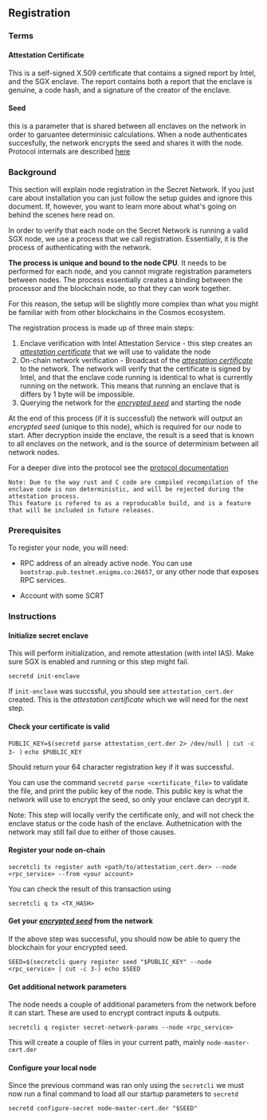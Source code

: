## Registration

### Terms

#### Attestation Certificate
This is a self-signed X.509 certificate that contains a signed report by Intel, and the SGX enclave. 
The report contains both a report that the enclave is genuine, a code hash, and a signature of the creator of the enclave.

#### Seed
this is a parameter that is shared between all enclaves on the network in order to garuantee determinisic calculations. 
When a node authenticates succesfully, the network encrypts the seed and shares it with the node. Protocol internals are described [here](https://github.com/enigmampc/SecretNetwork/blob/master/docs/protocol/encryption-specs.md)  

### Background

This section will explain node registration in the Secret Network. If you just care about installation you can just follow the setup guides and ignore this document.
If, however, you want to learn more about what's going on behind the scenes here read on.

In order to verify that each node on the Secret Network is running a valid SGX node, we use a process that we call registration.
Essentially, it is the process of authenticating with the network. 

__The process is unique and bound to the node CPU__. It needs to be performed for each node, and you cannot migrate registration parameters between nodes. 
The process essentially creates a binding between the processor and the blockchain node, so that they can work together.

For this reason, the setup will be slightly more complex than what you might be familiar with from other blockchains in the Cosmos ecosystem. 

The registration process is made up of three main steps:

1. Enclave verification with Intel Attestation Service - this step creates an [_attestation certificate_](#attestation-certificate) that we will use to 
validate the node
2. On-chain network verification - Broadcast of the [_attestation certificate_](#attestation-certificate) to the network. The network will verify that 
the certificate is signed by Intel, and that the enclave code running is identical to what is currently running on the network.
This means that running an enclave that is differs by 1 byte will be impossible.
3. Querying the network for the [_encrypted seed_](#seed) and starting the node

At the end of this process (if it is successful) the network will output an _encrypted seed_ (unique to this node), which is required for our node to start. 
After decryption inside the enclave, the result is a seed that is known to all enclaves on the network, and is the source of determinism between all network nodes.

For a deeper dive into the protocol see the [protocol documentation](https://github.com/enigmampc/SecretNetwork/blob/master/docs/protocol/encryption-specs.md#node-startup)

```
Note: Due to the way rust and C code are compiled recompilation of the enclave code is non deterministic, and will be rejected during the attestation process.
This feature is refered to as a reproducable build, and is a feature that will be included in future releases.
```

### Prerequisites

To register your node, you will need:

* RPC address of an already active node. You can use `bootstrap.pub.testnet.enigma.co:26657`, or any other node that exposes RPC services.

* Account with some SCRT

### Instructions

#### Initialize secret enclave

This will perform initialization, and remote attestation (with intel IAS). Make sure SGX is enabled and running 
or this step might fail. 

`secretd init-enclave`

If `init-enclave` was succssful, you should see `attestation_cert.der` created. This is the _attestation certificate_ which we will 
need for the next step.

#### Check your certificate is valid

`PUBLIC_KEY=$(secretd parse attestation_cert.der 2> /dev/null | cut -c 3- )`
`echo $PUBLIC_KEY`

Should return your 64 character registration key if it was successful.

You can use the command `secretd parse <certificate_file>` to validate the file, and print the public key of the node.
This public key is what the network will use to encrypt the seed, so only your enclave can decrypt it.

Note: This step will locally verify the certificate only, and will not check the enclave status or the code hash of the enclave. 
Authetnication with the network may still fail due to either of those causes.

#### Register your node on-chain

`secretcli tx register auth <path/to/attestation_cert.der> --node <rpc_service> --from <your account>`

You can check the result of this transaction using 

`secretcli q tx <TX_HASH>` 

#### Get your [_encrypted seed_](#seed) from the network

If the above step was successful, you should now be able to query the blockchain for your encrypted seed.

`SEED=$(secretcli query register seed "$PUBLIC_KEY" --node <rpc_service> | cut -c 3-)
echo $SEED`

#### Get additional network parameters

The node needs a couple of additional parameters from the network before it can start. These are used to encrypt contract inputs & outputs.

`secretcli q register secret-network-params --node <rpc_service>`

This will create a couple of files in your current path, mainly `node-master-cert.der`

#### Configure your local node

Since the previous command was ran only using the `secretcli` we must now run a final command to load all our startup parameters to `secretd`

`secretd configure-secret node-master-cert.der "$SEED"`

